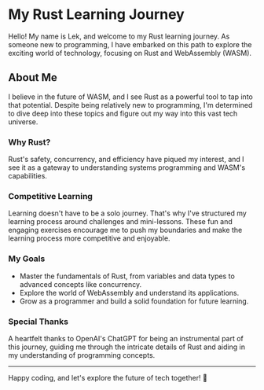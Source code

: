 # My Rust Learning Journey

Hello! My name is Lek, and welcome to my Rust learning journey. As someone new to programming, I have embarked on this path to explore the exciting world of technology, focusing on Rust and WebAssembly (WASM). 

## About Me

I believe in the future of WASM, and I see Rust as a powerful tool to tap into that potential. Despite being relatively new to programming, I'm determined to dive deep into these topics and figure out my way into this vast tech universe.

### Why Rust?

Rust's safety, concurrency, and efficiency have piqued my interest, and I see it as a gateway to understanding systems programming and WASM's capabilities.

### Competitive Learning

Learning doesn't have to be a solo journey. That's why I've structured my learning process around challenges and mini-lessons. These fun and engaging exercises encourage me to push my boundaries and make the learning process more competitive and enjoyable.

### My Goals

- Master the fundamentals of Rust, from variables and data types to advanced concepts like concurrency.
- Explore the world of WebAssembly and understand its applications.
- Grow as a programmer and build a solid foundation for future learning.

### Special Thanks

A heartfelt thanks to OpenAI's ChatGPT for being an instrumental part of this journey, guiding me through the intricate details of Rust and aiding in my understanding of programming concepts.

---

Happy coding, and let's explore the future of tech together! 🚀
